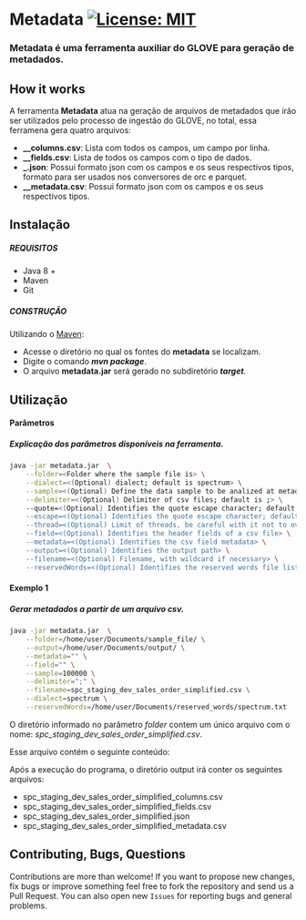# Metadata [![License: MIT](https://img.shields.io/badge/License-MIT-yellow.svg)](https://opensource.org/licenses/MIT)
### Metadata é uma ferramenta auxiliar do GLOVE para geração de metadados.

## How it works

A ferramenta **Metadata** atua na geração de arquivos de metadados que irão ser utilizados pelo processo de ingestão do GLOVE, no total, essa ferramena gera quatro arquivos:
- **<schema>_<tabela>_columns.csv**: Lista com todos os campos, um campo por linha.
- **<schema>_<tabela>_fields.csv**: Lista de todos os campos com o tipo de dados.
- **<schema>_<tabela>.json**: Possui formato json com os campos e os seus respectivos tipos, formato para ser usados nos conversores de orc e parquet.
- **<schema>_<tabela>_metadata.csv**: Possui formato json com os campos e os seus respectivos tipos.

## Instalação

##### REQUISITOS

- Java 8 +
- Maven
- Git

##### CONSTRUÇÃO

Utilizando o [Maven](https://maven.apache.org/):

- Acesse o diretório no qual os fontes do **metadata** se localizam.
- Digite o comando _**mvn package**_.
- O arquivo **metadata.jar** será gerado no subdiretório **_target_**.

## Utilização

#### Parâmetros
##### Explicação dos parâmetros disponíveis na ferramenta.

```bash
java -jar metadata.jar  \
	--folder=<Folder where the sample file is> \
	--dialect=<(Optional) dialect; default is spectrum> \
	--sample=<(Optional) Define the data sample to be analized at metadata extraction process; default is 100000> \
	--delimiter=<(Optional) Delimiter of csv files; default is ;> \
	--quote=<(Optional) Identifies the quote escape character; default is \""> \
	--escape=<(Optional) Identifies the quote escape character; default is \"> \
	--thread=<(Optional) Limit of threads, be careful with it not to overload the workstation memory; default is 1> \
	--field=<(Optional) Identifies the header fields of a csv file> \
	--metadata=<(Optional) Identifies the csv field metadata> \
	--output=<(Optional) Identifies the output path> \
	--filename=<(Optional) Filename, with wildcard if necessary> \
	--reservedWords=<(Optional) Identifies the reserved words file list>	
```             

#### Exemplo 1
##### Gerar metadados a partir de um arquivo csv.

```bash
java -jar metadata.jar  \
	--folder=/home/user/Documents/sample_file/ \
	--output=/home/user/Documents/output/ \
	--metadata="" \
	--field="" \
	--sample=100000 \
	--delimiter=";" \
	--filename=spc_staging_dev_sales_order_simplified.csv \
	--dialect=spectrum \
	--reservedWords=/home/user/Documents/reserved_words/spectrum.txt
```

O diretório informado no parâmetro _folder_ contem um único arquivo com o nome: _spc_staging_dev_sales_order_simplified.csv_.

Esse arquivo contém o seguinte conteúdo:




Após a execução do programa, o diretório output irá conter os seguintes arquivos:

- spc_staging_dev_sales_order_simplified_columns.csv
- spc_staging_dev_sales_order_simplified_fields.csv
- spc_staging_dev_sales_order_simplified.json
- spc_staging_dev_sales_order_simplified_metadata.csv







## Contributing, Bugs, Questions
Contributions are more than welcome! If you want to propose new changes, fix bugs or improve something feel free to fork the repository and send us a Pull Request. You can also open new `Issues` for reporting bugs and general problems.
